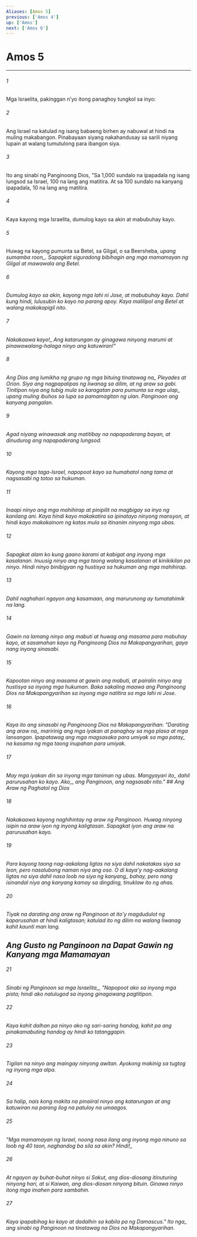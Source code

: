 ```yaml
---
Aliases: [Amos 5]
previous: ['Amos 4']
up: ['Amos']
next: ['Amos 6']
---
```

# Amos 5

***






















###### 1 










Mga Israelita, pakinggan nʼyo itong panaghoy tungkol sa inyo: 





















###### 2 










Ang Israel na katulad ng isang babaeng birhen ay nabuwal at hindi na muling makabangon. Pinabayaan siyang nakahandusay sa sarili niyang lupain at walang tumutulong para ibangon siya. 





















###### 3 










Ito ang sinabi ng Panginoong Dios, "Sa 1,000 sundalo na ipapadala ng isang lungsod sa Israel, 100 na lang ang matitira. At sa 100 sundalo na kanyang ipapadala, 10 na lang ang matitira. 





















###### 4 










Kaya kayong mga Israelita, dumulog kayo sa akin at mabubuhay kayo. 





















###### 5 










Huwag na kayong pumunta sa Betel, sa Gilgal, o sa Beersheba, <i class="trans-change">upang sumamba roon_. Sapagkat siguradong bibihagin ang mga mamamayan ng Gilgal at mawawala ang Betel. 





















###### 6 










Dumulog kayo sa akin, kayong mga lahi ni Jose, at mabubuhay kayo. Dahil kung hindi, lulusubin ko kayo na parang apoy. Kaya malilipol ang Betel at walang makakapigil nito. 





















###### 7 










<i class="trans-change">Nakakaawa kayo!_ Ang katarungan ay ginagawa ninyong marumi at pinawawalang-halaga ninyo ang katuwiran!" 





















###### 8 










Ang Dios ang lumikha ng <i class="trans-change">grupo ng mga bituing tinatawag na_ Pleyades at Orion. Siya ang nagpapalipas ng liwanag sa dilim, at ng araw sa gabi. Tinitipon niya ang tubig mula sa karagatan <i class="trans-change">para pumunta sa mga ulap_ upang muling ibuhos sa lupa sa pamamagitan ng ulan. Panginoon ang kanyang pangalan. 





















###### 9 










Agad niyang winawasak ang matitibay na napapaderang bayan, at dinudurog ang napapaderang lungsod. 





















###### 10 










Kayong mga taga-Israel, napopoot kayo sa humahatol nang tama at nagsasabi ng totoo sa hukuman. 





















###### 11 










Inaapi ninyo ang mga mahihirap at pinipilit na magbigay sa inyo ng kanilang ani. Kaya hindi kayo makakatira sa ipinatayo ninyong mansyon, at hindi kayo makakainom ng katas mula sa itinanim ninyong mga ubas. 





















###### 12 










Sapagkat alam ko kung gaano karami at kabigat ang inyong mga kasalanan. Inuusig ninyo ang mga taong walang kasalanan at kinikikilan pa ninyo. Hindi ninyo binibigyan ng hustisya sa hukuman ang mga mahihirap. 





















###### 13 










Dahil naghahari ngayon ang kasamaan, ang marurunong ay tumatahimik na lang. 





















###### 14 










Gawin na lamang ninyo ang mabuti at huwag ang masama para mabuhay kayo, at sasamahan kayo ng Panginoong Dios na Makapangyarihan, gaya nang inyong sinasabi. 





















###### 15 










Kapootan ninyo ang masama at gawin ang mabuti, at pairalin ninyo ang hustisya sa inyong mga hukuman. Baka sakaling maawa ang Panginoong Dios na Makapangyarihan sa inyong mga natitira sa mga lahi ni Jose. 





















###### 16 










Kaya ito ang sinasabi ng Panginoong Dios na Makapangyarihan: "<i class="trans-change">Darating ang araw na_ maririnig ang mga iyakan at panaghoy sa mga plasa at mga lansangan. Ipapatawag ang mga magsasaka para umiyak <i class="trans-change">sa mga patay_ na kasama ng mga taong inupahan para umiyak. 





















###### 17 










May mga iyakan din sa inyong mga taniman ng ubas. <i class="trans-change">Mangyayari ito_ dahil parurusahan ko kayo. <i class="trans-change">Ako,_ ang Panginoon, ang nagsasabi nito." ## Ang Araw ng Paghatol ng Dios 





















###### 18 










Nakakaawa kayong naghihintay ng araw ng Panginoon. Huwag ninyong isipin na araw iyon ng inyong kaligtasan. Sapagkat iyon ang araw na parurusahan kayo. 





















###### 19 










Para kayong taong nag-aakalang ligtas na siya dahil nakatakas siya sa leon, pero nasalubong naman niya ang oso. O di kayaʼy nag-aakalang ligtas na siya dahil nasa loob na siya ng <i class="trans-change">kanyang_ bahay, pero nang isinandal niya ang kanyang kamay sa dingding, tinuklaw ito ng ahas. 





















###### 20 










Tiyak na darating ang araw ng Panginoon at itoʼy magdudulot ng kaparusahan at hindi kaligtasan; katulad ito ng dilim na walang liwanag kahit kaunti man lang.

## Ang Gusto ng Panginoon na Dapat Gawin ng Kanyang mga Mamamayan 





















###### 21 










<i class="trans-change">Sinabi ng Panginoon sa mga Israelita,_ "Napopoot ako sa inyong mga pista; hindi ako nalulugod sa inyong ginagawang pagtitipon. 





















###### 22 










Kaya kahit dalhan pa ninyo ako ng sari-saring handog, kahit pa ang pinakamabuting handog ay hindi ko tatanggapin. 





















###### 23 










Tigilan na ninyo ang maingay ninyong awitan. Ayokong makinig sa tugtog ng inyong mga alpa. 





















###### 24 










Sa halip, nais kong makita na pinaiiral ninyo ang katarungan at ang katuwiran na parang ilog na patuloy na umaagos. 





















###### 25 










"Mga mamamayan ng Israel, noong nasa ilang ang inyong mga ninuno sa loob ng 40 taon, naghandog ba sila sa akin? <i class="trans-change">Hindi!_ 





















###### 26 










At ngayon ay buhat-buhat ninyo si Sakut, ang dios-diosang itinuturing ninyong hari, at si Kaiwan, ang dios-diosan ninyong bituin. Ginawa ninyo itong mga imahen para sambahin. 





















###### 27 










Kaya ipapabihag ko kayo at dadalhin sa kabila pa ng Damascus." Ito <i class="trans-change">nga_ ang sinabi ng Panginoon na tinatawag na Dios na Makapangyarihan.
